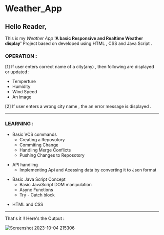 # Weather_App

## Hello Reader,

This is my _Weather App_  **'A basic Responsive and Realtime Weather display'**  Project based on developed using HTML , CSS and Java Script .

### OPERATION :
[1] If user enters correct name of a city(any) , then following are displayed or updated :
   * Temperture
   * Humidity
   * Wind Speed
   * An image
     
[2] If user enters a wrong city name , the an error message is displayed .

---------------------------------------------

### LEARNING :

- Basic VCS commands
   - Creating a Reposotory
   - Commiting Change
   - Handling Merge Conflicts
   - Pushing Changes to Reposotory

     
* API handling
    - Implementing Api and Acessing data by converting it to Json format
      
+ Basic Java Script Concept
    - Basic JavaScript DOM manipulation
    - Async Functions
    - Try - Catch block

 - HTML and CSS

 ----------------------------------------------

That's it !! Here's the Output :

![Screenshot 2023-10-04 215306](https://github.com/ThomasAntonyS/Weather_App/assets/138411490/6f5c90ba-cf39-4e72-93d3-17782304d120)
